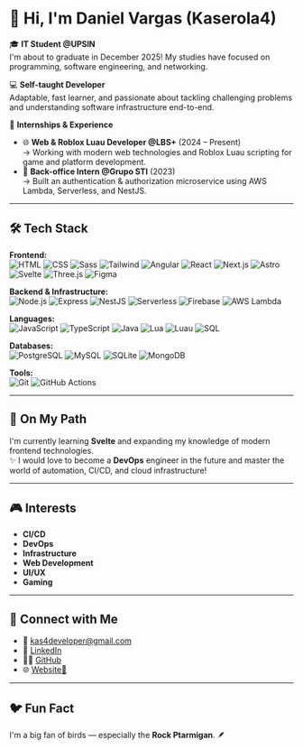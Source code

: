 # 👋 Hi, I'm Daniel Vargas (Kaserola4)

🎓 **IT Student @UPSIN**  
I'm about to graduate in December 2025! My studies have focused on programming, software engineering, and networking.

💻 **Self-taught Developer**  
Adaptable, fast learner, and passionate about tackling challenging problems and understanding software infrastructure end-to-end.

🚀 **Internships & Experience**
- 🌐 **Web & Roblox Luau Developer @LBS+** (2024 – Present)  
  → Working with modern web technologies and Roblox Luau scripting for game and platform development.
- 🔐 **Back-office Intern @Grupo STI** (2023)  
  → Built an authentication & authorization microservice using AWS Lambda, Serverless, and NestJS.

---

## 🛠️ Tech Stack

**Frontend:**  
![HTML](https://img.shields.io/badge/HTML-E34F26?style=flat&logo=html5&logoColor=white)
![CSS](https://img.shields.io/badge/CSS-1572B6?style=flat&logo=css3&logoColor=white)
![Sass](https://img.shields.io/badge/Sass-CC6699?style=flat&logo=sass&logoColor=white)
![Tailwind](https://img.shields.io/badge/Tailwind-38B2AC?style=flat&logo=tailwindcss&logoColor=white)
![Angular](https://img.shields.io/badge/Angular-DD0031?style=flat&logo=angular&logoColor=white)
![React](https://img.shields.io/badge/React-20232A?style=flat&logo=react&logoColor=61DAFB)
![Next.js](https://img.shields.io/badge/Next.js-000000?style=flat&logo=nextdotjs&logoColor=white)
![Astro](https://img.shields.io/badge/Astro-1B1F24?style=flat&logo=astro&logoColor=FF5D01)
![Svelte](https://img.shields.io/badge/Svelte-FF3E00?style=flat&logo=svelte&logoColor=white)
![Three.js](https://img.shields.io/badge/Three.js-000000?style=flat&logo=three.js&logoColor=white)
![Figma](https://img.shields.io/badge/Figma-F24E1E?style=flat&logo=figma&logoColor=white)

**Backend & Infrastructure:**  
![Node.js](https://img.shields.io/badge/Node.js-339933?style=flat&logo=nodedotjs&logoColor=white)
![Express](https://img.shields.io/badge/Express-000000?style=flat&logo=express&logoColor=white)
![NestJS](https://img.shields.io/badge/NestJS-E0234E?style=flat&logo=nestjs&logoColor=white)
![Serverless](https://img.shields.io/badge/Serverless-FD5750?style=flat&logo=serverless&logoColor=white)
![Firebase](https://img.shields.io/badge/Firebase-FFCA28?style=flat&logo=firebase&logoColor=white)
![AWS Lambda](https://img.shields.io/badge/AWS_Lambda-FF9900?style=flat&logo=amazonaws&logoColor=white)

**Languages:**  
![JavaScript](https://img.shields.io/badge/JavaScript-F7DF1E?style=flat&logo=javascript&logoColor=black)
![TypeScript](https://img.shields.io/badge/TypeScript-3178C6?style=flat&logo=typescript&logoColor=white)
![Java](https://img.shields.io/badge/Java-007396?style=flat&logo=java&logoColor=white)
![Lua](https://img.shields.io/badge/Lua-2C2D72?style=flat&logo=lua&logoColor=white)
![Luau](https://img.shields.io/badge/Luau-0096FF?style=flat&logo=roblox&logoColor=white)
![SQL](https://img.shields.io/badge/SQL-4479A1?style=flat&logo=postgresql&logoColor=white)

**Databases:**  
![PostgreSQL](https://img.shields.io/badge/PostgreSQL-4169E1?style=flat&logo=postgresql&logoColor=white)
![MySQL](https://img.shields.io/badge/MySQL-4479A1?style=flat&logo=mysql&logoColor=white)
![SQLite](https://img.shields.io/badge/SQLite-003B57?style=flat&logo=sqlite&logoColor=white)
![MongoDB](https://img.shields.io/badge/MongoDB-47A248?style=flat&logo=mongodb&logoColor=white)

**Tools:**  
![Git](https://img.shields.io/badge/Git-F05032?style=flat&logo=git&logoColor=white)
![GitHub Actions](https://img.shields.io/badge/GitHub_Actions-2088FF?style=flat&logo=githubactions&logoColor=white)

---

## 🚧 On My Path

I'm currently learning **Svelte** and expanding my knowledge of modern frontend technologies.  
✨ I would love to become a **DevOps** engineer in the future and master the world of automation, CI/CD, and cloud infrastructure!

---

## 🎮 Interests

- **CI/CD**
- **DevOps**
- **Infrastructure**
- **Web Development**
- **UI/UX**
- **Gaming**

---

## 🔗 Connect with Me

- 📧 kas4developer@gmail.com
- 💼 [LinkedIn](https://linkedin.com/in/kaserola4/)
- 🧑‍💻 [GitHub](https://github.com/Kaserola4)
- 🌐 [Website🚧](https://kaserola4.github.io)

---

## 🐦 Fun Fact

I'm a big fan of birds — especially the **Rock Ptarmigan**. 🪶
